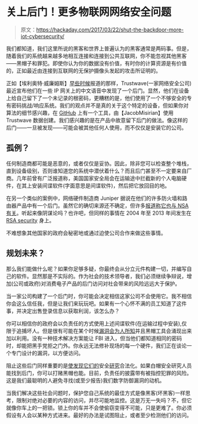 # 关上后门！更多物联网网络安全问题

> 原文：<https://hackaday.com/2017/03/22/shut-the-backdoor-more-iot-cybersecurity/>

我们都知道，我们这里所说的黑客和世界上普遍认为的黑客通常是两码事。但是，随着我们的系统越来越多地相互连接和连接到公共互联网，你不能忽视其他黑客——黑帽子和罪犯。即使你认为你的数据没有价值，有时你的计算资源是有价值的，正如最近由连接到互联网的无保护摄像头发起的攻击所证明的。

正如【埃利奥特·威廉姆斯】[早些时候](https://hackaday.com/2017/03/06/another-day-another-iot-backdoor/)报道的那样，Trustwave(一家网络安全公司)最近宣布他们在一些 IP 网关上的中文语音中发现了一个后门。显然，他们在设备上给自己留下了一个未记录的根密码，更糟糕的是，他们使用了一个不够安全的专有密码挑战/响应系统。我们的观点并不是真的关于这个特定的设备，但如果你对算法的细节感兴趣，在 [GitHub](https://github.com/JacobMisirian/DblTekGoIPPwn) 上有一个工具，由【JacobMisirian】使用 Trustwave 数据创建。我们感兴趣的是在产品中故意留下后门的做法。像这样的后门——一旦被发现——可能会被其他任何人使用，而不仅仅是安装它的公司。

## 孤例？

任何制造商都可能是恶意的，或者仅仅是妥协。因此，除非您可以检查整个堆栈，直到设备级别，否则谁知道您的系统中潜伏着什么？而且后门甚至不一定要来自厂商。几年前曾有广泛报道称，美国国家安全局会在运输途中拦截新的个人电脑硬件，在其上安装间谍软件(字面意思是间谍软件)，然后把它放回目的地。

在另一个类似的案例中，网络硬件制造商 Juniper 据说在他们的许多防火墙和路由器产品中有一个后门。虽然它的确切来源还不确定，但许多[报道称它也与 NSA 有关](https://arstechnica.com/security/2016/01/juniper-drops-nsa-developed-code-following-new-backdoor-revelations/)。听起来像阴谋论吗？也许吧，但同样的事情在 2004 年至 2013 年间发生在 [RSA security](https://en.wikipedia.org/wiki/RSA_BSAFE#Dual_EC_DRBG_backdoor) 身上。

不难想象其他国家的政府会秘密地或通过迫使公司合作来做这些事情。

## 规划未来？

那么我们能做什么呢？如果你足够多疑，你最终会从分立元件构建一切，并编写自己的软件。显然那是不实际的。作为社会的技术领导者，我们必须继续争辩说，增加(公司或政府)对消费电子产品的后门访问对社会带来的风险远远大于保护。

当一家公司构建了一个后门时，你可能会决定相信这家公司不会使用它。我不相信你会这么信任我，但是让我们来玩玩吧。如果有一个心怀不满的员工知道了这件事，并决定出售登录信息以获取利润，该怎么办？

你可以相信你的政府会以负责任的方式使用上述间谍软件(在运输过程中安装),仅限于追捕坏人。但是很有可能在某个时候[漏洞会为人所知](http://hackaday.com/2017/03/08/wikileaks-unveils-treasure-trove-of-cia-documents/)并且黑帽工具会涌现出来加以利用。没有一种技术解决方案能让 FBI 进入，但当他们都知道相同的密码时，却能把黑手党拒之门外。你永远无法修补现场的每一个硬件，我们正在谈论一个专门设计的漏洞，以方便访问。

阻止这些后门同样重要的是[使发现它们的](http://hackaday.com/2015/08/08/corey-doctorow-rails-against-the-effect-of-drm-and-the-dmca/)安全[研究](http://hackaday.com/2016/07/21/bunnie-and-eff-sue-us-goverment-over-dmca-1201/)合法化。如果白帽安全研究人员能找到后门，你可以打赌黑帽也能。目前，负责任的披露带有被指控犯罪的风险。这是我们最聪明的人避免寻找(或至少报告)我们数字防御漏洞的动机。

当我们解决这些社会问题时，保护您自己系统的最佳方式是像黑客(坏黑客)一样思考，限制对绝对必要的内容的访问，并尽可能地监控。这是万无一失吗？不，但它就像你车上的一把锁。锁上你的车并不会使偷窃变得不可能，只是更难了。你必须假设有人会以某种方式进来。最好的办法是试图阻止，或者至少检测他们的访问。
